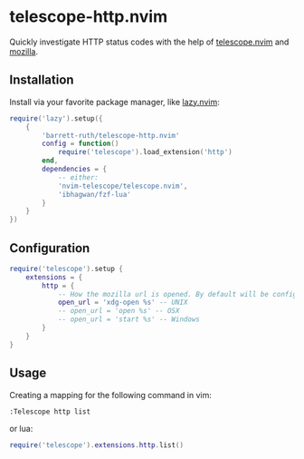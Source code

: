 # telescope-http.nvim

Quickly investigate HTTP status codes with the help of
[telescope.nvim](https://github.com/nvim-telescope/telescope.nvim)
and [mozilla](https://developer.mozilla.org/en-US/docs/Web/HTTP).

## Installation

Install via your favorite package manager, like [lazy.nvim](https://github.com/folke/lazy.nvim):

```lua
require('lazy').setup({
    {
        'barrett-ruth/telescope-http.nvim'
        config = function()
            require('telescope').load_extension('http')
        end,
        dependencies = {
            -- either:
            'nvim-telescope/telescope.nvim',
            'ibhagwan/fzf-lua'
        }
    }
})
```

## Configuration

```lua
require('telescope').setup {
    extensions = {
        http = {
            -- How the mozilla url is opened. By default will be configured based on OS:
            open_url = 'xdg-open %s' -- UNIX
            -- open_url = 'open %s' -- OSX
            -- open_url = 'start %s' -- Windows
        }
    }
}
```

## Usage

Creating a mapping for the following command in vim:

```vim
:Telescope http list
```

or lua:

```lua
require('telescope').extensions.http.list()
```

